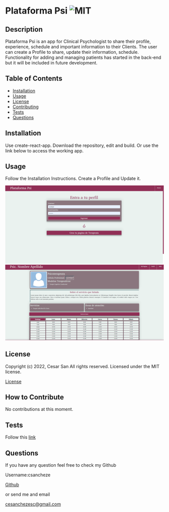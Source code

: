 # Plataforma Psi ![MIT](https://img.shields.io/apm/l/vim-mode?style=plastic)

  ## Description
  
  
Plataforma Psi is an app for Clinical Psychologist to share their profile, experience, schedule and important information to their Clients. The user can create a Profile to share, update their information, schedule. Functionality for adding and managing patients has started in the back-end but it will be included in future development.

  
  ## Table of Contents
  
  - [Installation](#installation)
  - [Usage](#usage)
  - [License](#license)
  - [Contributing](#license)
  - [Tests](#license)
  - [Questions](#license)
  
  ## Installation
  
  
Use create-react-app. Download the repository, edit and build. Or use the link below to access the working app.

  
  ## Usage
  
  
Follow the Installation Instructions. Create a Profile and Update it.

  
  
![Plataforma Psi webpage working as expected](screenshot1.png)
![Plataforma Psi Profile webpage working as expected](screenshot2.png)
  
  ## License
  
  
Copyright (c) 2022, Cesar San All rights reserved.
Licensed under the MIT license. 

  
  
[License](./MIT_license.txt)

  
  ## How to Contribute
  
  
No contributions at this moment.

  
  ## Tests
  
  
Follow this [link](https://plataforma-psi.herokuapp.com/)

  
  ## Questions
  
  If you have any question feel free to check my Github 
  
Username:csancheze
  
[Github](https://github.com/csancheze)

  or send me and email
  
<cesanchezesc@gmail.com>

